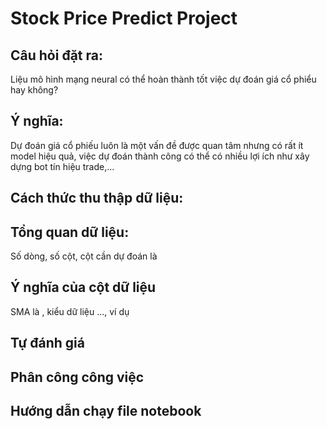 # Stock Price Predict Project
## Câu hỏi đặt ra:
Liệu mô hình mạng neural có thể hoàn thành tốt việc dự đoán giá cổ phiểu hay không?
## Ý nghĩa:
Dự đoán giá cổ phiếu luôn là một vấn đề được quan tâm nhưng có rất ít model hiệu quả, việc dự đoán thành công có thể có nhiều lợi ích như xây dựng bot tín hiệu trade,...
## Cách thức thu thập dữ liệu:
## Tổng quan dữ liệu:
Số dòng, số cột, cột cần dự đoán là
## Ý nghĩa của cột dữ liệu
SMA là , kiểu dữ liệu ..., ví dụ
## Tự đánh giá
## Phân công công việc
## Hướng dẫn chạy file notebook
